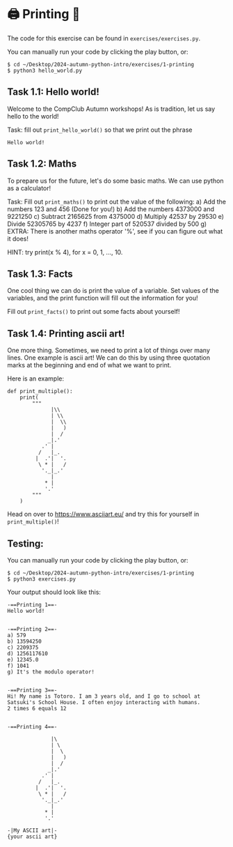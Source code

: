 # 🖨 Printing 👋
The code for this exercise can be found in `exercises/exercises.py`.

You can manually run your code by clicking the play button, or:
```
$ cd ~/Desktop/2024-autumn-python-intro/exercises/1-printing
$ python3 hello_world.py
```

## Task 1.1: Hello world!
Welcome to the CompClub Autumn workshops! As is tradition, let us say hello to the world!

Task: fill out `print_hello_world()` so that we print out the phrase

```
Hello world!
```

## Task 1.2: Maths
To prepare us for the future, let's do some basic maths. We can use python as a calculator!

Task: Fill out `print_maths()` to print out the value of the following:
  a) Add the numbers 123 and 456 (Done for you!)
  b) Add the numbers 4373000 and 9221250
  c) Subtract 2165625 from 4375000
  d) Multiply 42537 by 29530
  e) Divide 52305765 by 4237
  f) Integer part of 520537 divided by 500
  g) EXTRA: There is another maths operator '%', see if you can figure out what it does!

HINT: try print(x % 4), for x = 0, 1, ..., 10.

## Task 1.3: Facts
One cool thing we can do is print the value of a variable. Set values of the variables, and the print function will fill out the information for you!

Fill out `print_facts()` to print out some facts about yourself!

## Task 1.4: Printing ascii art!
One more thing. Sometimes, we need to print a lot of things over many lines. One example is ascii art! We can do this by using three quotation marks at the beginning and end of what we want to print.

Here is an example:
```
def print_multiple():
    print(
        """
              |\\
              | \\
              |  \\
              |   )
              |  /  
             _|.'
           .' |
          /   |_.
         |  .'|  '.
          \ * |   /
           '._|_.'
              |
            * |
            '.'
        """
    )
```
Head on over to https://www.asciiart.eu/ and try this for yourself in `print_multiple()`!

## Testing:
You can manually run your code by clicking the play button, or:
```
$ cd ~/Desktop/2024-autumn-python-intro/exercises/1-printing
$ python3 exercises.py
```
Your output should look like this:
```
-==Printing 1==-
Hello world!


-==Printing 2==-
a) 579
b) 13594250
c) 2209375
d) 1256117610
e) 12345.0
f) 1041
g) It's the modulo operator!


-==Printing 3==-
Hi! My name is Totoro. I am 3 years old, and I go to school at Satsuki's School House. I often enjoy interacting with humans.
2 times 6 equals 12


-==Printing 4==-

              |\
              | \
              |  \
              |   )
              |  /  
             _|.'
           .' |
          /   |_.
         |  .'|  '.
          \ * |   /
           '._|_.'
              |
            * |
            '.'
        
-|My ASCII art|-
{your ascii art}
```
